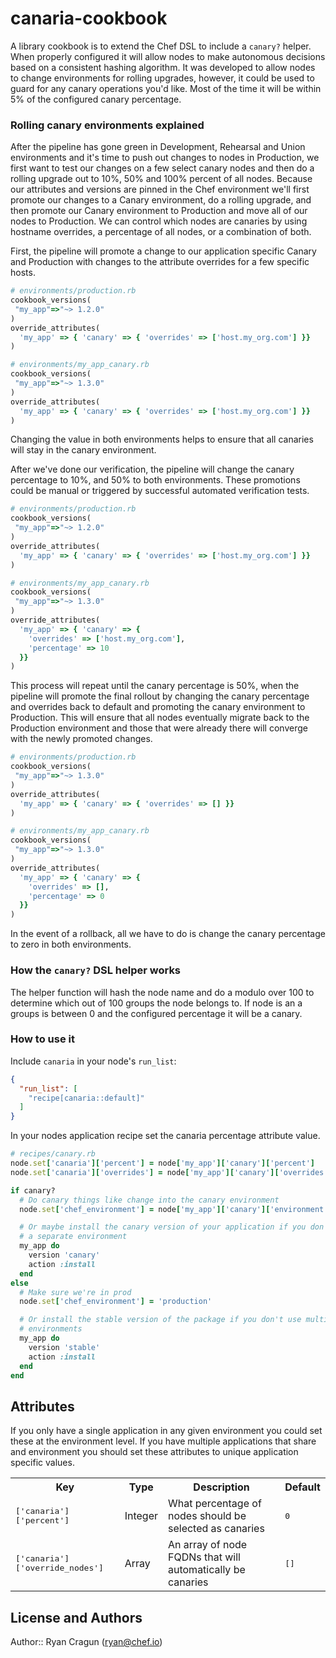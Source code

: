 # canaria-cookbook

A library cookbook is to extend the Chef DSL to include a `canary?` helper. When
properly configured it will allow nodes to make autonomous decisions based on a
consistent hashing algorithm. It was developed to allow nodes to change
environments for rolling upgrades, however, it could be used to guard for any
canary operations you'd like. Most of the time it will be within 5% of the
configured canary percentage.

### Rolling canary environments explained
After the pipeline has gone green in Development, Rehearsal and Union environments
and it's time to push out changes to nodes in Production, we first want to test
our changes on a few select canary nodes and then do a rolling upgrade out to
10%, 50% and 100% percent of all nodes.  Because our attributes and versions are
pinned in the Chef environment we'll first promote our changes to a Canary
environment, do a rolling upgrade, and then promote our Canary environment to
Production and move all of our nodes to Production.  We can control which nodes
are canaries by using hostname overrides, a percentage of all nodes, or a
combination of both.

First, the pipeline will promote a change to our application specific Canary and
Production with changes to the attribute overrides for a few specific hosts.

```ruby
# environments/production.rb
cookbook_versions(
 "my_app"=>"~> 1.2.0"
)
override_attributes(
  'my_app' => { 'canary' => { 'overrides' => ['host.my_org.com'] }}
)

# environments/my_app_canary.rb
cookbook_versions(
 "my_app"=>"~> 1.3.0"
)
override_attributes(
  'my_app' => { 'canary' => { 'overrides' => ['host.my_org.com'] }}
)
```

Changing the value in both environments helps to ensure that all canaries will
stay in the canary environment.

After we've done our verification, the pipeline will change the canary
percentage to 10%, and 50% to both environments.  These promotions could be manual
or triggered by successful automated verification tests.

```ruby
# environments/production.rb
cookbook_versions(
 "my_app"=>"~> 1.2.0"
)
override_attributes(
  'my_app' => { 'canary' => { 'overrides' => ['host.my_org.com'] }}
)

# environments/my_app_canary.rb
cookbook_versions(
 "my_app"=>"~> 1.3.0"
)
override_attributes(
  'my_app' => { 'canary' => {
    'overrides' => ['host.my_org.com'],
    'percentage' => 10
  }}
)
```

This process will repeat until the canary percentage is 50%, when the pipeline
will promote the final rollout by changing the canary percentage and overrides
back to default and promoting the canary environment to Production.
This will ensure that all nodes eventually migrate back to the Production
environment and those that were already there will converge with the newly
promoted changes.

```ruby
# environments/production.rb
cookbook_versions(
 "my_app"=>"~> 1.3.0"
)
override_attributes(
  'my_app' => { 'canary' => { 'overrides' => [] }}
)

# environments/my_app_canary.rb
cookbook_versions(
 "my_app"=>"~> 1.3.0"
)
override_attributes(
  'my_app' => { 'canary' => {
    'overrides' => [],
    'percentage' => 0
  }}
)
```

In the event of a rollback, all we have to do is change the canary percentage to
zero in both environments.

### How the `canary?` DSL helper works
The helper function will hash the node name and do a modulo over 100 to determine
which out of 100 groups the node belongs to. If node is an a groups is between
0 and the configured percentage it will be a canary.

### How to use it
Include `canaria` in your node's `run_list`:

```json
{
  "run_list": [
    "recipe[canaria::default]"
  ]
}
```

In your nodes application recipe set the canaria percentage attribute value.

```ruby
# recipes/canary.rb
node.set['canaria']['percent'] = node['my_app']['canary']['percent']
node.set['canaria']['overrides'] = node['my_app']['canary']['overrides']

if canary?
  # Do canary things like change into the canary environment
  node.set['chef_environment'] = node['my_app']['canary']['environment']

  # Or maybe install the canary version of your application if you don't have
  # a separate environment
  my_app do
    version 'canary'
    action :install
  end
else
  # Make sure we're in prod
  node.set['chef_environment'] = 'production'

  # Or install the stable version of the package if you don't use multiple
  # environments
  my_app do
    version 'stable'
    action :install
  end
end
```

## Attributes

If you only have a single application in any given environment you could set
these at the environment level.  If you have multiple applications that share
and environment you should set these attributes to unique application specific
values.

<table>
  <tr>
    <th>Key</th>
    <th>Type</th>
    <th>Description</th>
    <th>Default</th>
  </tr>
  <tr>
    <td><tt>['canaria']['percent']</tt></td>
    <td>Integer</td>
    <td>What percentage of nodes should be selected as canaries</td>
    <td><tt>0</tt></td>
  </tr>
  <tr>
    <td><tt>['canaria']['override_nodes']</tt></td>
    <td>Array</td>
    <td>An array of node FQDNs that will automatically be canaries</td>
    <td><tt>[]</tt></td>
  </tr>
</table>

## License and Authors

Author:: Ryan Cragun (<ryan@chef.io>)
